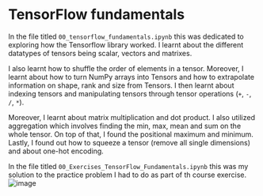 # TensorFlow fundamentals

In the file titled `00_tensorflow_fundamentals.ipynb` this was dedicated to exploring how the Tensorflow library worked. I learnt about the different datatypes of tensors being scalar, vectors and matrixes.

I also learnt how to shuffle the order of elements in a tensor. Moreover, I learnt about how to turn NumPy arrays into Tensors and how to extrapolate information on shape, rank and size from Tensors. I then learnt about indexing tensors and manipulating tensors through tensor operations (`+`, `-`, `/`, `*`).

Moreover, I learnt about matrix multiplication and dot product. I also utilized aggregation which involves finding the min, max, mean and sum on the whole tensor. On top of that, I found the positional maximum and minimum. Lastly, I found out how to squeeze a tensor (remove all single dimensions) and about one-hot encoding.

In the file titled ` 00_Exercises_TensorFlow_Fundamentals.ipynb ` this was my solution to the practice problem I had to do as part of th course exercise.
![image](https://github.com/SGhuman123/Data-Science-Portfolio/assets/63066897/249cc855-1ff3-4fba-bc21-ffde8b0f4328)
